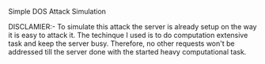 Simple DOS Attack Simulation

DISCLAMIER:- To simulate this attack the server is already setup on the way it is easy to attack it. 
The techinque I used is to do computation extensive task and keep the server busy. Therefore, no other requests won't be addressed till the server done with the started heavy computational task.

